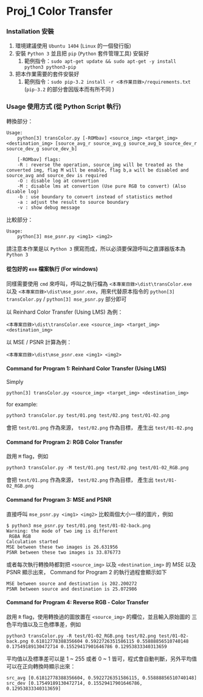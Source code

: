 Proj_1 Color Transfer
=======================

### Installation 安裝

 1. 環境建議使用 `Ubuntu 1404` (`Linux` 的一個發行版)
 2. 安裝 `Python 3` 並且把 `pip` (`Python` 套件管理工具) 安裝好
    1. 範例指令：`sudo apt-get update && sudo apt-get -y install python3 python3-pip`
 3. 把本作業需要的套件安裝好
    1. 範例指令：`sudo pip-3.2 install -r <本作業目錄>/requirements.txt` (`pip-3.2` 的部分會因版本而有所不同 )

### Usage 使用方式 (從 Python Script 執行)

轉換部分：

```
Usage:
    python[3] transColor.py [-ROMbav] <source_img> <target_img> <destination_img> [source_avg_r source_avg_g source_avg_b source_dev_r source_dev_g source_dev_b]

    [-ROMbav] flags:
    -R : reverse the operation, source_img will be treated as the converted img, flag M will be enable, flag b,a will be disabled and source_avg and source_dev is required
    -O : disable log at convertion
    -M : disable lms at convertion (Use pure RGB to convert) (Also disable log)
    -b : use boundary to convert instead of statistics method
    -a : adjust the result to source boundary
    -v : show debug message
```

比較部分：

```
Usage:
    python[3] mse_psnr.py <img1> <img2>
```

請注意本作業是以 `Python 3` 撰寫而成，所以必須要保證呼叫之直譯器版本為 `Python 3`

#### 從包好的 `exe` 檔案執行 (For windows)

同樣需要使用 `cmd` 來呼叫，呼叫之執行檔為 `<本專案目錄>\dist\transColor.exe` 以及 `<本專案目錄>\dist\mse_psnr.exe`，用來代替原本指令的 `python[3] transColor.py` / `python[3] mse_psnr.py` 部分即可  

以 Reinhard Color Transfer (Using LMS) 為例：

```
<本專案目錄>\dist\transColor.exe <source_img> <target_img> <destination_img>
```

以 MSE / PSNR 計算為例：

```
<本專案目錄>\dist\mse_psnr.exe <img1> <img2>
```

#### Command for Program 1: Reinhard Color Transfer (Using LMS)

Simply

```
python[3] transColor.py <source_img> <target_img> <destination_img>
```

for example:

```
python3 transColor.py test/01.png test/02.png test/01-02.png
```

會把 `test/01.png` 作為來源， `test/02.png` 作為目標， 產生出 `test/01-02.png`

#### Command for Program 2: RGB Color Transfer

啟用 `M` flag，例如

```
python3 transColor.py -M test/01.png test/02.png test/01-02_RGB.png
```

會把 `test/01.png` 作為來源， `test/02.png` 作為目標， 產生出 `test/01-02_RGB.png`

#### Command for Program 3: MSE and PSNR

直接呼叫 `mse_psnr.py <img1> <img2>` 比較兩個大小一樣的圖片，例如

```
$ python3 mse_psnr.py test/01.png test/01-02-back.png 
Warning: the mode of two img is different
 RGBA RGB
Calculation started
MSE between these two images is 26.631956
PSNR between these two images is 33.876773
```

或者每次執行轉換時都對把 `<source_img>` 以及 `<destination_img>` 的 MSE 以及 PSNR 顯示出來， Command for Program 2 的執行過程會顯示如下

```
MSE between source and destination is 202.200272
PSNR between source and destination is 25.072986
```

#### Command for Program 4: Reverse RGB ‐ Color Transfer

啟用 `R` flag，使用轉換過的圖放置在 `<source_img>` 的欄位，並且輸入原始圖的 三色平均值以及三色標準差，例如

```
python3 transColor.py -R test/01-02_RGB.png test/02.png test/01-02-back.png 0.61812778388356604 0.5922726351586115 0.55888856510740148 0.17549189130472714 0.15529417901646786 0.12953833340313659
```

平均值以及標準差可以是 1 ~ 255 或者 0 ~ 1 皆可，程式會自動判斷，另外平均值可以在正向轉換時顯示出來：

```
src_avg [0.61812778388356604, 0.5922726351586115, 0.55888856510740148]
src_dev [0.17549189130472714, 0.15529417901646786, 0.12953833340313659]
```

